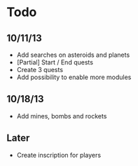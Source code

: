# Todo

## 10/11/13 
* Add searches on asteroids and planets
* [Partial] Start / End quests
* Create 3 quests
* Add possibility to enable more modules

## 10/18/13
* Add mines, bombs and rockets

## Later
* Create inscription for players
